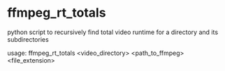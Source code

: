 # ffmpeg_rt_totals
python script to recursively find total video runtime for a directory and its subdirectories

usage: ffmpeg_rt_totals <video_directory> <path_to_ffmpeg> <file_extension> 